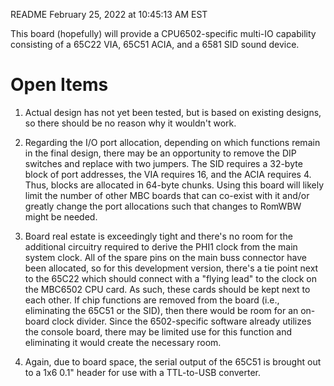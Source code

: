 README
February 25, 2022 at 10:45:13 AM EST


This board (hopefully) will provide a CPU6502-specific multi-IO capability consisting of
a 65C22 VIA, 65C51 ACIA, and a 6581 SID sound device.


Open Items
==========

1.	Actual design has not yet been tested, but is based on existing designs, so
	there should be no reason why it wouldn't work.
	
2.	Regarding the I/O port allocation, depending on which functions remain in the 
	final design, there may be an opportunity to remove the DIP switches and replace
	with two jumpers. The SID requires a 32-byte block of port addresses, the VIA 
	requires 16, and the ACIA requires 4. Thus, blocks are allocated in 64-byte 
	chunks. Using this board will likely limit the number of other MBC boards that 
	can co-exist with it and/or greatly change the port allocations such that changes
	to RomWBW might be needed.

3.	Board real estate is exceedingly tight and there's no room for the additional
	circuitry required to derive the PHI1 clock from the main system clock.
	All of the spare pins on the main buss connector have been allocated, so for this
	development version, there's a tie point next to the 65C22 which should
	connect with a "flying lead" to the clock on the MBC6502 CPU card. As such,
	these cards should be kept next to each other. If chip functions are removed
	from the board (i.e., eliminating the 65C51 or the SID), then there would be
	room for an on-board clock divider. Since the 6502-specific software already 
	utilizes the console board, there may be limited use for this function and
	eliminating it would create the necessary room.
	
4.	Again, due to board space, the serial output of the 65C51 is brought out to a
	1x6 0.1" header for use with a TTL-to-USB converter.
	

	
